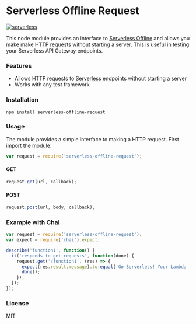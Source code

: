 # Serverless Offline Request
[![serverless](http://public.serverless.com/badges/v3.svg)](http://www.serverless.com)

This node module provides an interface to [Serverless Offline](https://github.com/dherault/serverless-offline) and allows you make make HTTP requests without starting a server. This is useful in testing your Serverless API Gateway endpoints.

### Features

 - Allows HTTP requests to [Serverless](https://github.com/serverless/serverless) endpoints without starting a server
 - Works with any test framework

### Installation

```
npm install serverless-offline-request
```

### Usage

The module provides a simple interface to making a HTTP request. First import the module:

```javascript
var request = require('serverless-offline-request');
```

#### GET
```javascript
request.get(url, callback);
```


#### POST
```javascript
request.post(url, body, callback);
```


### Example with Chai

```javascript
var request = require('serverless-offline-request');
var expect = require('chai').expect;

describe('function1', function() {
  it('responds to get requests', function(done) {
    request.get('/function1', (res) => {
      expect(res.result.message).to.equal('Go Serverless! Your Lambda function executed successfully!');
      done();
    });
  });
});

```

### License

MIT